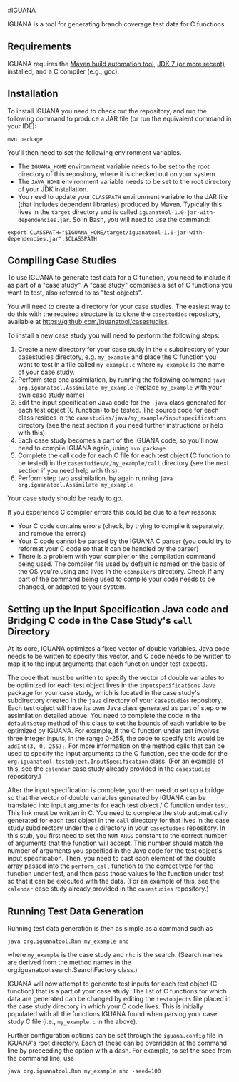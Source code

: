 #IGUANA

IGUANA is a tool for generating branch coverage test data for C functions.

## Requirements
IGUANA requires the [Maven build automation tool](https://maven.apache.org/), [JDK 7 (or more recent)](http://www.oracle.com/technetwork/java/javase/downloads/) installed, and a C compiler (e.g., gcc).

## Installation
To install IGUANA you need to check out the repository, and run the following command to produce a JAR file (or run the equivalent command in your IDE):

`mvn package`

You'll then need to set the following environment variables. 

* The `IGUANA_HOME` environment variable needs to be set to the root directory of this repository, where it is checked out on your system.
* The `JAVA_HOME` environment variable needs to be set to the root directory of your JDK installation.
* You need to update your `CLASSPATH` environment variable to the JAR file (that includes dependent libraries) produced by Maven. Typically this lives in the `target` directory and is called `iguanatool-1.0-jar-with-dependencies.jar`. So in Bash, you will need to use the command:

`export CLASSPATH="$IGUANA_HOME/target/iguanatool-1.0-jar-with-dependencies.jar":$CLASSPATH`

## Compiling Case Studies
To use IGUANA to generate test data for a C function, you need to include it as part of a "case study". A "case study" comprises a set of C functions you want to test, also referred to as "test objects".

You will need to create a directory for your case studies. The easiest way to do this with the required structure is to clone the `casestudies` repository, available at https://github.com/iguanatool/casestudies.

To install a new case study you will need to perform the following steps:

1. Create a new directory for your case study in the `c` subdirectory of your casestudies directory, e.g. `my_example` and place the C function you want to test in a file called `my_example.c` where `my_example` is the name of your case study.
2. Perform step one assimilation, by running the following command
`java org.iguanatool.Assimilate my_example`
(replace `my_example` with your own case study name)
3. Edit the input specification Java code for the `.java` class generated for each test object (C function) to be tested. The source code for each class resides in the `casestudies/java/my_example/inputspecifications` directory (see the next section if you need further instructions or help with this).
4. Each case study becomes a part of the IGUANA code, so you'll now need to compile IGUANA again, using `mvn package`
5. Complete the call code for each C file for each test object (C function to be tested) in the `casestudies/c/my_example/call` directory (see the next section if you need help with this).
6. Perform step two assimilation, by again running `java org.iguanatool.Assimilate my_example`

Your case study should be ready to go. 

If you experience C compiler errors this could be due to a few reasons:

- Your C code contains errors (check, by trying to compile it separately, and remove the errors)
- Your C code cannot be parsed by the IGUANA C parser (you could try to reformat your C code so that it can be handled by the parser)
- There is a problem with your compiler or the compilation command being used. The compiler file used by default is named on the basis of the OS you're using and lives in the `ccompilers` directory. Check if any part of the command being used to compile your code needs to be changed, or adapted to your system.

## Setting up the Input Specification Java code and Bridging C code in the Case Study's `call` Directory
At its core, IGUANA optimizes a fixed vector of double variables. Java code needs to be written to specify this vector, and C code needs to be written to map it to the input arguments that each function under test expects.

The code that must be written to specify the vector of double variables to be optimized for each test object lives in the `inputspecifications` Java package for your case study, which is located in the case study's subdirectory created in the  `java` directory of your `casestudies` repository. Each test object will have its own Java class generated as part of step one assimilation detailed above. You need to complete the code in the `defaultSetup` method of this class to set the bounds of each variable to be optimized by IGUANA. For example, if the C function under test involves three integer inputs, in the range 0-255, the code to specify this would be `addInt(3, 0, 255);`. For more information on the method calls that can be used to specify the input arguments to the C function, see the code for the `org.iguanatool.testobject.InputSpecification` class. (For an example of this, see the `calendar` case study already provided in the `casestudies` repository.)

After the input specification is complete, you then need to set up a bridge so that the vector of double variables generated by IGUANA can be translated into input arguments for each test object / C function under test. This link must be written in C. You need to complete the stub automatically generated for each test object in the `call` directory for that lives in the case study subdirectory under the `c` directory in your `casestudies` repository. In this stub, you first need to set the `NUM_ARGS` constant to the correct number of arguments that the function will accept. This number should match the number of arguments you specified in the Java code for the test object's input specification. Then, you need to cast each element of the double array passed into the `perform_call` function to the correct type for the function under test, and then pass those values to the function under test so that it can be executed with the data. (For an example of this, see the `calendar` case study already provided in the `casestudies` repository.)

## Running Test Data Generation
Running test data generation is then as simple as a command such as

`java org.iguanatool.Run my_example nhc`

where `my_example` is the case study and `nhc` is the search. (Search names are derived from the method names in the org.iguanatool.search.SearchFactory class.) 

IGUANA will now attempt to generate test inputs for each test object (C function) that is a part of your case study. The list of C functions for which data are generated can be changed by editing the `testobjects` file placed in the case study directory in which your C code lives. This is initially populated with all the functions IGUANA found when parsing your case study C file (i.e., `my_example.c` in the above).

Further configuration options can be set through the `iguana.config` file in IGUANA's root directory. Each of these can be overridden at the command line by preceeding the option with a dash. For example, to set the seed from the command line, use

`java org.iguanatool.Run my_example nhc -seed=100`
